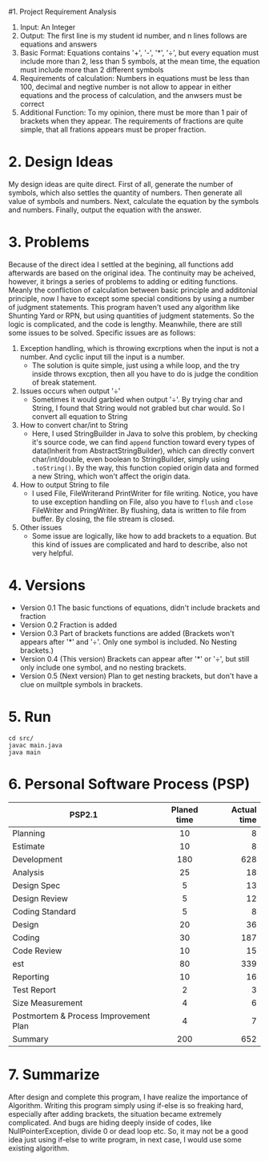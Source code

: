 #1. Project Requirement Analysis
1. Input: An Integer
2. Output: The first line is my student id number, and n lines follows are equations and answers
3. Basic Format: Equations contains '+', '-', '*', '÷', but every equation must include more than 2, less than 5 symbols, at the mean time, the equation must include more than 2 different symbols
4. Requirements of calculation: Numbers in equations must be less than 100, decimal and negtive number is not allow to appear in either equations and the process of calculation, and the anwsers must be correct
5. Additional Function: To my opinion, there must be more than 1 pair of brackets when they appear. The requirements of fractions are quite simple, that all frations appears must be proper fraction.
# 2. Design Ideas
My design ideas are quite direct.
First of all, generate the number of symbols, which also settles the quantity of numbers. 
Then generate all value of symbols and numbers. 
Next, calculate the equation by the symbols and numbers.
Finally, output the equation with the answer.
# 3. Problems
Because of the direct idea I settled at the begining, all functions add afterwards are based on the original idea. The continuity may be acheived, however, it brings a series of problems to adding or editing functions. Meanly the confliction of calculation between basic principle and additonial principle, now I have to except some special conditions by using a number of judgment statements. This program haven't used any algorithm like Shunting Yard or RPN, but using quantities of judgment statements. So the logic is complicated, and the code is lengthy. Meanwhile, there are still some issues to be solved. Specific issues are as follows:

1. Exception handling, which is throwing excrptions when the input is not a number. And cyclic input till the input is a number.
	* The solution is quite simple, just using a while loop, and the try inside throws excption, then all you have to do is judge the condition of break statement.
2. Issues occurs when output '÷'
	* Sometimes it would garbled when output '÷'. By trying char and String, I found that String would not grabled but char would. So I convert all equation to String
3. How to convert char/int to String
	* Here, I used StringBuilder in Java to solve this problem, by checking it's source code, we can find `append` function toward every types of data(Inherit from AbstractStringBuilder), which can directly convert char/int/double, even boolean to StringBuilder, simply using `.toString()`. By the way, this function copied origin data and formed a new String, which won't affect the origin data.
4. How to output String to file
	* I used File, FileWriterand PrintWriter for file writing. Notice, you have to use exception handling on File, also you have to `flush` and `close` FileWriter and PringWriter. By flushing, data is written to file from buffer. By closing, the file stream is closed.
5. Other issues
	* Some issue are logically, like how to add brackets to a equation. But this kind of issues are complicated and hard to describe, also not very helpful.
# 4. Versions
* Version 0.1 The basic functions of equations, didn't include brackets and fraction
* Version 0.2 Fraction is added
* Version 0.3 Part of brackets functions are added (Brackets won't appears after '*' and '÷'. Only one symbol is included. No Nesting brackets.)
* Version 0.4 (This version) Brackets can appear after '*' or '÷', but still only include one symbol, and no nesting brackets.
* Version 0.5 (Next version) Plan to get nesting brackets, but don't have a clue on muiltple symbols in brackets. 
# 5. Run
	cd src/
	javac main.java
	java main
# 6. Personal Software Process (PSP)
| PSP2.1        | Planed time   |  Actual time  |
| ------------- |:-------------:| -----:|
| Planning      | 10            |   8   |
| Estimate      | 10            |   8   |
| Development   | 180           |   628 |
| Analysis      | 25            |   18  |
| Design Spec   | 5             |   13  |
| Design Review | 5             |   12  |
| Coding Standard|5             |   8   |
| Design        | 20            |   36  |
| Coding        | 30            |   187 |
| Code Review   | 10            |   15  |
| est           | 80            |   339 |
| Reporting     | 10            |   16  |
| Test Report   | 2             |   3   |
| Size Measurement| 4           |   6   |
| Postmortem & Process Improvement Plan | 4 | 7 |
| Summary       | 200           |   652 |
# 7. Summarize
After design and complete this program, I have realize the importance of Algorithm.
Writing this program simply using if-else is so freaking hard, especially after adding brackets, the situation became extremely complicated. And bugs are hiding deeply inside of codes, like NullPointerException, divide 0 or dead loop etc. So, it may not be a good idea just using if-else to write program, in next case, I would use some existing algorithm.


